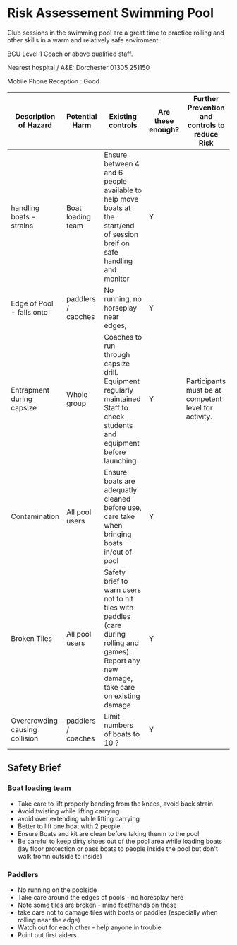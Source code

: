 # Risk Assessement Swimming Pool #

Club sessions in the swimming pool are a great time to practice rolling and other skills in a warm and relatively safe enviroment.

BCU Level 1 Coach or above qualified staff.

Nearest hospital / A&E: Dorchester   01305 251150 

Mobile Phone Reception : Good



| Description of Hazard          | Potential Harm         |  Existing controls | Are these enough? | Further Prevention and controls to reduce Risk | 
|--------------------------------|------------------------|--------------------|-------------------|------------------------|
| handling boats - strains       |  Boat loading team     | Ensure between 4 and 6 people available to help move boats at the start/end of session<br />breif on safe handling and monitor | Y |   |
| Edge of Pool - falls onto      |   paddlers / caoches   | No running, no horseplay near edges,  | Y |   |
| Entrapment during capsize      | Whole group            | Coaches to run through capsize drill. <br />Equipment regularly maintained<br />Staff to check students and equipment before launching | Y | Participants must be at competent level for activity.     | 
| Contamination                  | All pool users         | Ensure boats are adequatly cleaned before use, care take when bringing boats in/out of pool | Y | |
| Broken Tiles                   | All pool users         | Safety brief to warn users not to hit tiles with paddles (care during rolling and games). Report any new damage, take care on existing damage | Y |  |
| Overcrowding causing collision | paddlers / coaches     |  Limit numbers of boats to 10 ? | Y |  | 




## Safety Brief ## 

### Boat loading team ###

 * Take care to lift properly bending from the knees, avoid back strain
 * Avoid twisting while lifting carrying
 * avoid over extending while lifting carrying
 * Better to lift one boat with 2 people
 * Ensure Boats and kit are clean before taking thenm to the pool
 * Be careful to keep dirty shoes out of the pool area while loading boats (lay floor protection or pass boats to people inside the pool but don't walk fromn outside to inside) 


### Paddlers ###

 * No running on the poolside
 * Take care around the edges of pools - no horesplay here
 * Note some tiles are broken - mind feet/hands on these
 * take care not to damage tiles with boats or paddles (especially when rolling near the edge)
 * Watch out for each other - help anyone in trouble
 * Point out first aiders


